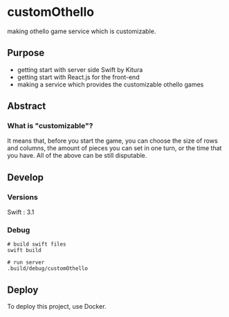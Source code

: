 # customOthello
making othello game service which is customizable.

## Purpose
- getting start with server side Swift by Kitura
- getting start with React.js for the front-end
- making a service which provides the customizable othello games

## Abstract
### What is "customizable"?
It means that, before you start the game, you can choose the size of rows and columns, the amount of pieces you can set in one turn, or the time that you have.
All of the above can be still disputable.




## Develop
### Versions
Swift : 3.1

### Debug
```
# build swift files
swift build

# run server
.build/debug/customOthello
```

## Deploy

To deploy this project, use Docker.

